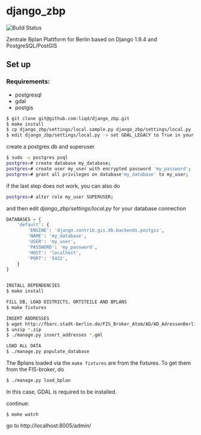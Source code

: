 # django_zbp

![Build Status](https://github.com/liqd/django_zbp/actions/workflows/django.yml/badge.svg)

Zentrale Bplan Plattform for Berlin based on Django 1.9.4 and PostgreSQL/PostGIS


## Set up

### Requirements:

 * postgresql
 * gdal
 * postgis

``` bash
$ git clone git@github.com:liqd/django_zbp.git
$ make install
$ cp django_zbp/settings/local.sample.py django_zbp/settings/local.py
$ edit django_zbp/settings/local.py -> set GDAL_LEGACY to True in your local settings if GDAL <= 1.10
```
create a postgres db and superuser
``` bash
$ sudo -u postgres psql
postgres=# create database my_database;
postgres=# create user my_user with encrypted password 'my_password';
postgres=# grant all privileges on database'my_database' to my_user;
```
if the last step does not work, you can also do
``` bash
postgres=# alter role my_user SUPERUSER;
 ```
and then edit *django_zbp/settings/local.py* for your database connection

``` python
DATABASES = {
    'default': {
        'ENGINE': 'django.contrib.gis.db.backends.postgis',
        'NAME': 'my_database',
        'USER': 'my_user',
        'PASSWORD': 'my_password',
        'HOST': 'localhost',
        'PORT': '5432',
    }
}
```

``` bash

INSTALL DEPENDENCIES
$ make install

FILL DB, LOAD DISTRICTS, ORTSTEILE AND BPLANS
$ make fixtures

INSERT ADDRESSES
$ wget http://fbarc.stadt-berlin.de/FIS_Broker_Atom/AD/AD_AdressenBerlin.zip
$ unzip *.zip
$ ./manage.py insert_addresses *.gml

LOAD ALL DATA
$ ./manage.py populate_database

```

The Bplans loaded via the `make fixtures` are from the fixtures. To get them from the FIS-broker, do
``` bash
$ ./manage.py load_bplan
```
In this case, GDAL is required to be installed.

continue:
```
$ make watch
```

go to http://localhost:8005/admin/

